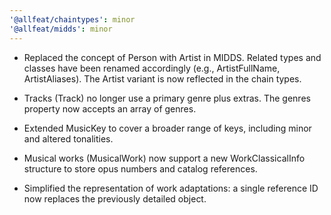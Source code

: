 ```yaml
---
'@allfeat/chaintypes': minor
'@allfeat/midds': minor
---
```


- Replaced the concept of Person with Artist in MIDDS. Related types and classes have been renamed accordingly (e.g., ArtistFullName, ArtistAliases). The Artist variant is now reflected in the chain types.

- Tracks (Track) no longer use a primary genre plus extras. The genres property now accepts an array of genres.

- Extended MusicKey to cover a broader range of keys, including minor and altered tonalities.

- Musical works (MusicalWork) now support a new WorkClassicalInfo structure to store opus numbers and catalog references.

- Simplified the representation of work adaptations: a single reference ID now replaces the previously detailed object.

